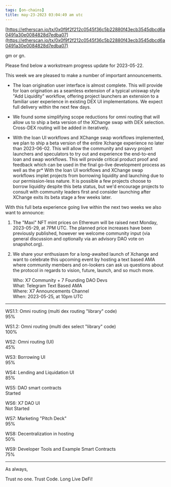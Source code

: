 ```yaml
---
tags: [on-chains]
title: may-23-2023 03:04:49 am utc
---
```


[https://etherscan.io/tx/0x0f9f2f212c0545f36c5b22880f43ecb3545dbcd6a0491a30e0084828d7edba07](https://etherscan.io/tx/0x0f9f2f212c0545f36c5b22880f43ecb3545dbcd6a0491a30e0084828d7edba07)

gm or gn.

Please find below a workstream progress update for 2023-05-22.

This week we are pleased to make a number of important announcements.

- The loan origination user interface is almost complete. This will provide for loan origination as a seamless extension of a typical uniswap style "Add Liquidity" workflow, offering project launchers an extension to a familiar user experience in existing DEX UI implementations. We expect full delivery within the next few days.

- We found some simplifying scope reductions for omni routing that will allow us to ship a beta version of the XChange swap with DEX selection. Cross-DEX routing will be added in iteratively.

- With the loan UI workflows and XChange swap workflows implemented, we plan to ship a beta version of the entire Xchange experience no later than 2023-06-02. This will allow the community and savvy project launchers and speculators to try out and experience the end-to-end loan and swap workflows. This will provide critical product proof and feedback which can be used in the final go-live development process as well as the pr\* With the loan UI workflows and XChange swap workflows implet projects from borrowing liquidity and launching due to our permission-less nature. It is possible a few projects choose to borrow liquidity despite this beta status, but we'd encourage projects to consult with community leaders first and consider launching after XChange exits its beta stage a few weeks later.

With this full beta experience going live within the next two weeks we also want to announce:

1. The "Maxi" NFT mint prices on Ethereum will be raised next Monday, 2023-05-29, at 7PM UTC. The planned price increases have been previously published, however we welcome community input (via general discussion and optionally via an advisory DAO vote on snapshot.org).

2. We share your enthusiasm for a long-awaited launch of Xchange and want to celebrate this upcoming event by hosting a text based AMA where community members and on-lookers can ask us questions about the protocol in regards to vision, future, launch, and so much more.

   Who: X7 Community + 7 Founding DAO Devs\
   What: Telegram Text Based AMA\
   Where: X7 Announcements Channel\
   When: 2023-05-25, at 10pm UTC

---

WS1.1: Omni routing (multi dex routing "library" code)\
 95%

WS1.2: Omni routing (multi dex select "library" code)\
 100%

WS2: Omni routing (UI)\
 45%

WS3: Borrowing UI\
 95%

WS4: Lending and Liquidation UI\
 85%

WS5: DAO smart contracts\
 Started

WS6: X7 DAO UI\
 Not Started

WS7: Marketing "Pitch Deck"\
 95%

WS8: Decentralization in hosting\
 50%

WS9: Developer Tools and Example Smart Contracts\
75%

---

As always,

Trust no one. Trust Code. Long Live DeFi!
